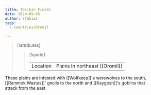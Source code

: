 ```yaml
---
title: Teilkan Fields
date: 2024-09-06
author: sfakias
tags:
  - countries/Oromil

---
```

> [!attributes]
> 
> > [!quote]
> >
> > | | |
> > | --- | --- |
> > | Location | Plains in northeast [[Oromil]] |

These plains are infested with [[Wolfkeep]]'s werewolves to the south, [[Rammok Wastes]]' gnolls to the north and [[Kaygesh]]'s goblins that attack from the east.